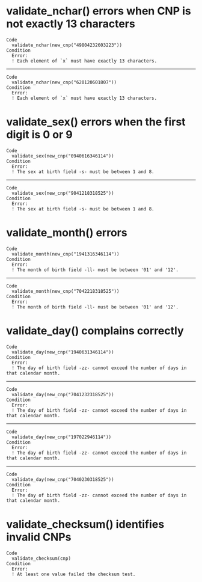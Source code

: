 # validate_nchar() errors when CNP is not exactly 13 characters

    Code
      validate_nchar(new_cnp("49804232603223"))
    Condition
      Error:
      ! Each element of `x` must have exactly 13 characters.

---

    Code
      validate_nchar(new_cnp("620120601807"))
    Condition
      Error:
      ! Each element of `x` must have exactly 13 characters.

# validate_sex() errors when the first digit is 0 or 9

    Code
      validate_sex(new_cnp("0940616346114"))
    Condition
      Error:
      ! The sex at birth field -s- must be between 1 and 8.

---

    Code
      validate_sex(new_cnp("9041218318525"))
    Condition
      Error:
      ! The sex at birth field -s- must be between 1 and 8.

# validate_month() errors

    Code
      validate_month(new_cnp("1941316346114"))
    Condition
      Error:
      ! The month of birth field -ll- must be between '01' and '12'.

---

    Code
      validate_month(new_cnp("7042218318525"))
    Condition
      Error:
      ! The month of birth field -ll- must be between '01' and '12'.

# validate_day() complains correctly

    Code
      validate_day(new_cnp("1940631346114"))
    Condition
      Error:
      ! The day of birth field -zz- cannot exceed the number of days in that calendar month.

---

    Code
      validate_day(new_cnp("7041232318525"))
    Condition
      Error:
      ! The day of birth field -zz- cannot exceed the number of days in that calendar month.

---

    Code
      validate_day(new_cnp("197022946114"))
    Condition
      Error:
      ! The day of birth field -zz- cannot exceed the number of days in that calendar month.

---

    Code
      validate_day(new_cnp("7040230318525"))
    Condition
      Error:
      ! The day of birth field -zz- cannot exceed the number of days in that calendar month.

# validate_checksum() identifies invalid CNPs

    Code
      validate_checksum(cnp)
    Condition
      Error:
      ! At least one value failed the checksum test.

